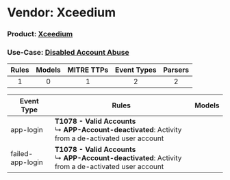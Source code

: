Vendor: Xceedium
================
### Product: [Xceedium](../ds_xceedium_xceedium.md)
### Use-Case: [Disabled Account Abuse](../../../../UseCases/uc_disabled_account_abuse.md)

| Rules | Models | MITRE TTPs | Event Types | Parsers |
|:-----:|:------:|:----------:|:-----------:|:-------:|
|   1   |   0    |     1      |      2      |    2    |

| Event Type       | Rules                                                                                                         | Models |
| ---------------- | ------------------------------------------------------------------------------------------------------------- | ------ |
| app-login        | <b>T1078 - Valid Accounts</b><br> ↳ <b>APP-Account-deactivated</b>: Activity from a de-activated user account |        |
| failed-app-login | <b>T1078 - Valid Accounts</b><br> ↳ <b>APP-Account-deactivated</b>: Activity from a de-activated user account |        |